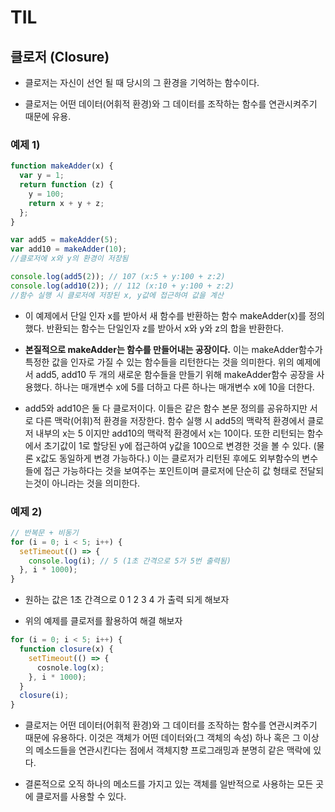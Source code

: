 # TIL

## 클로저 (Closure)

- 클로저는 자신이 선언 될 때 당시의 그 환경을 기억하는 함수이다.

- 클로저는 어떤 데이터(어휘적 환경)와 그 데이터를 조작하는 함수를 연관시켜주기 때문에 유용.

### 예제 1)

```jsx
function makeAdder(x) {
  var y = 1;
  return function (z) {
    y = 100;
    return x + y + z;
  };
}

var add5 = makeAdder(5);
var add10 = makeAdder(10);
//클로저에 x와 y의 환경이 저장됨

console.log(add5(2)); // 107 (x:5 + y:100 + z:2)
console.log(add10(2)); // 112 (x:10 + y:100 + z:2)
//함수 실행 시 클로저에 저장된 x, y값에 접근하여 값을 계산
```

- 이 예제에서 단일 인자 x를 받아서 새 함수를 반환하는 함수 makeAdder(x)를 정의했다. 반환되는 함수는 단일인자 z를 받아서 x와 y와 z의 합을 반환한다.

- **본질적으로 makeAdder는 함수를 만들어내는 공장이다.** 이는 makeAdder함수가 특정한 값을 인자로 가질 수 있는 함수들을 리턴한다는 것을 의미한다. 위의 예제에서 add5, add10 두 개의 새로운 함수들을 만들기 위해 makeAdder함수 공장을 사용했다. 하나는 매개변수 x에 5를 더하고 다른 하나는 매개변수 x에 10을 더한다.

- add5와 add10은 둘 다 클로저이다. 이들은 같은 함수 본문 정의를 공유하지만 서로 다른 맥락(어휘)적 환경을 저장한다. 함수 실행 시 add5의 맥락적 환경에서 클로저 내부의 x는 5 이지만 add10의 맥락적 환경에서 x는 10이다. 또한 리턴되는 함수에서 초기값이 1로 할당된 y에 접근하여 y값을 100으로 변경한 것을 볼 수 있다. (물론 x값도 동일하게 변경 가능하다.) 이는 클로저가 리턴된 후에도 외부함수의 변수들에 접근 가능하다는 것을 보여주는 포인트이며 클로저에 단순히 값 형태로 전달되는것이 아니라는 것을 의미한다.

### 예제 2)

```jsx
// 반복문 + 비동기
for (i = 0; i < 5; i++) {
  setTimeout(() => {
    console.log(i); // 5 (1초 간격으로 5가 5번 출력됨)
  }, i * 1000);
}
```

- 원하는 값은 1초 간격으로 0 1 2 3 4 가 출력 되게 해보자

- 위의 예제를 클로저를 활용하여 해결 해보자

```jsx
for (i = 0; i < 5; i++) {
  function closure(x) {
    setTimeout(() => {
      cosnole.log(x);
    }, i * 1000);
  }
  closure(i);
}
```

- 클로저는 어떤 데이터(어휘적 환경)와 그 데이터를 조작하는 함수를 연관시켜주기 때문에 유용하다. 이것은 객체가 어떤 데이터와(그 객체의 속성) 하나 혹은 그 이상의 메소드들을 연관시킨다는 점에서 객체지향 프로그래밍과 분명히 같은 맥락에 있다.

- 결론적으로 오직 하나의 메소드를 가지고 있는 객체를 일반적으로 사용하는 모든 곳에 클로저를 사용할 수 있다.

